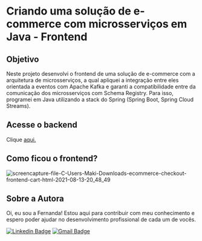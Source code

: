 # Criando uma solução de e-commerce com microsserviços em Java - Frontend
## Objetivo 
Neste projeto desenvolvi o frontend de uma solução de e-commerce com a arquitetura de microsserviços, a qual apliquei a integração entre eles orientada a eventos com Apache Kafka e garanti a compatibilidade entre da comunicação dos microsserviços com Schema Registry. Para isso, programei em Java utilizando a stack do Spring (Spring Boot, Spring Cloud Streams).

## Acesse o backend
Clique [aqui.](https://github.com/FernandaMakiHirose/ecommerce-checkout-api)

## Como ficou o frontend?
![screencapture-file-C-Users-Maki-Downloads-ecommerce-checkout-frontend-cart-html-2021-08-13-20_48_49](https://user-images.githubusercontent.com/72028645/129427695-335faadc-9b72-4de1-93ab-ab4243b99d09.png)

## Sobre a Autora
Oi, eu sou a Fernanda! Estou aqui para contribuir com meu conhecimento e espero poder ajudar no desenvolvimento profissional de cada um de vocês.

[![Linkedin Badge](https://img.shields.io/badge/-Fernanda_Maki_Hirose-blue?style=flat-square&logo=Linkedin&logoColor=white&link=https://www.linkedin.com/in/fernanda-maki-hirose-801117208/)](https://www.linkedin.com/in/fernanda-maki-hirose-801117208/)  [![Gmail Badge](https://img.shields.io/badge/-femahi2020@gmail.com-c14438?style=flat-square&logo=Gmail&logoColor=white&link=mailto:femahi2020@gmail.com)](mailto:femahi2020@gmail.com)
